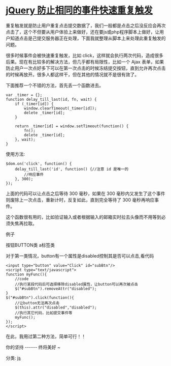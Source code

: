 # [jQuery 防止相同的事件快速重复触发](https://www.cnblogs.com/pyspang/p/9766293.html)



重复触发就是防止用户重复点击提交数据了，我们一般都是点击之后没反应会再次点击了，这个不但要从用户体验上来做好，还在要js或php程序脚本上做好，让用户知道点击是己提交服务器正在处理，下面我就整理从脚本上来处理此重复触发的问题。

很多时候事件会被快速重复触发，比如 click，这样就会执行两次代码，造成很多后果。现在有比较多的解决方法，但几乎都有局限性，比如一个 Ajax 表单，如果防止用户一次点好多下可以在第一次点击的时候冻结提交按钮，直到允许再次点击的时候再放开。很多人都这样干，但在其他的情况就不是很有效了。

 

下面推荐一个不错的方法，首先丢一个函数进去。

```
var _timer = {};
function delay_till_last(id, fn, wait) {
    if (_timer[id]) {
        window.clearTimeout(_timer[id]);
        delete _timer[id];
    }
 
    return _timer[id] = window.setTimeout(function() {
        fn();
        delete _timer[id];
    }, wait);
}
```

使用方法:

```
$dom.on('click', function() {
    delay_till_last('id', function() {//注意 id 是唯一的
        //响应事件
    }, 300);
});
```

上面的代码可以让点击之后等待 300 毫秒，如果在 300 毫秒内又发生了这个事件则废除上一次点击，重新计时，反复如此，直到完全等待了 300 毫秒再响应事件。

 

这个函数很有用的，比如验证输入或者根据输入的邮箱实时拉去头像而不用等到必须失焦再拉取。

 

例子

按钮BUTTON类
a标签类

对于第一类情况，button有一个属性是disabled控制其是否可以点击,看代码

```
<input type="button" value="Click" id="subBtn"/>
<script type="text/javascript">
function myFunc(){
    //code
    //执行某段代码后可选择移除disabled属性，让button可以再次被点击
    $("#subBtn").removeAttr("disabled");
}
$("#subBtn").click(function(){
    //让button无法再次点击
    $(this).attr("disabled","disabled");
    //执行其它代码，比如提交事件等
    myFunc();
});
</script>
```

 

在此，我用过第二种方法，简单可行！！

 

你的坚持 ------ 终将美好 ~



分类: [js](https://www.cnblogs.com/pyspang/category/1042874.html)